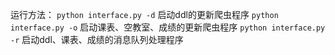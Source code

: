 运行方法：
`python interface.py -d` 启动ddl的更新爬虫程序
`python interface.py -o` 启动课表、空教室、成绩的更新爬虫程序
`python interface.py -r` 启动ddl、课表、成绩的消息队列处理程序

